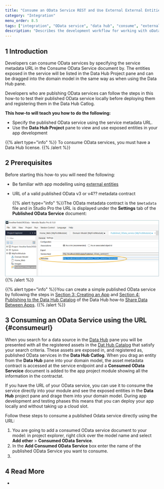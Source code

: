 ```yaml
---
title: "Consume an OData Service REST and Use External External Entities"
category: "Integration"
menu_order: 8.5
tags: ["integration", "OData service", "data hub", "consume", "external entity", "OData service URL"]
description: "Describes the development workflow for working with oData and external entities using Odata service URL."
---
```


## 1 Introduction

Developers can consume OData services by specifying the service metadata URL in the Consume OData Service document by.  The entities exposed in the service will be listed in  the Data Hub Project pane and can be dragged into the domain model in the same way as when using the Data Hub pane.  

Developers who are publshing OData services can follow the steps in this how-to to test their published OData service locally before deploying them and registering  them in the Data Hub Catlog. 

**This how-to will teach you how to do the following:**

* Specify the published OData service using the service metadata URL.
* Use the **Data Hub Project** pane to view and use exposed entities in your app development

{{% alert type="info" %}}
To consume OData services, you must have a Data Hub license.
{{% /alert %}}


## 2 Prerequisites

Before starting this how-to you will need the following:

* Be familiar with app modelling using [external entities](/refguide/external-entities)

* URL of a valid published OData v3 or v4?? metadata contract

	{{% alert type="info" %}}The OData metadata contract is the `$metadata` file and in Studio Pro the URL is displayed under the **Settings** tab of the **Published OData Service** document:
	

![published Odata service URL](attachments/consume-an-odata-service/metadata-contract-url.png)  
  {{% /alert %}}

  {{% alert type="info" %}}You can create a simple published OData service by following the steps in [Section 3: Creating an App](/data-hub/share-data/index#createapp) and [Section 4: Publishing to the Data Hub Catalog](/data-hub/share-data/index#publishing) of the Data Hub how-to [Share Data Between Apps](/data-hub/share-data/index).
  {{% /alert %}}

## 3 Consuming an OData Service using the URL {#consumeurl}

When you search for a data source in the [Data Hub](/refguide/data-hub-pane) pane you will be presented with all the registered assets in the [Dat Hub Catalog](/data-hub/data-hub-catalog/search) that satisfy your search criteria. These assets are exposed in, and registered as, published OData services in the **Data Hub Catlog**. When you drag an entity from the **Data Hub** pane into your domain model, the asset metadata contract is accessed at the service endpoint and a **Consumed OData Servcice** document is added to the app project module showing all the information in the contractat. 

If you have the URL of your OData service, you can use it to consume the service directly into your module and see the exposed entities in the **Data Hub** project pane and drage them into your domain model. During app development and testing phases this means that you can deploy your app locally and without taking up a cloud slot. 

Follow these steps to consume a published Odata service directly using the URL:

1. You are going to add a consumed OData service document to your model: in project explorer, right click over the model name and select **Add other** > **Consumed OData Service**.
2. In the **Add Consumed OData Service** box enter the name of the published OData Service you want to consume.
3. 



## 4 Read More

* 
